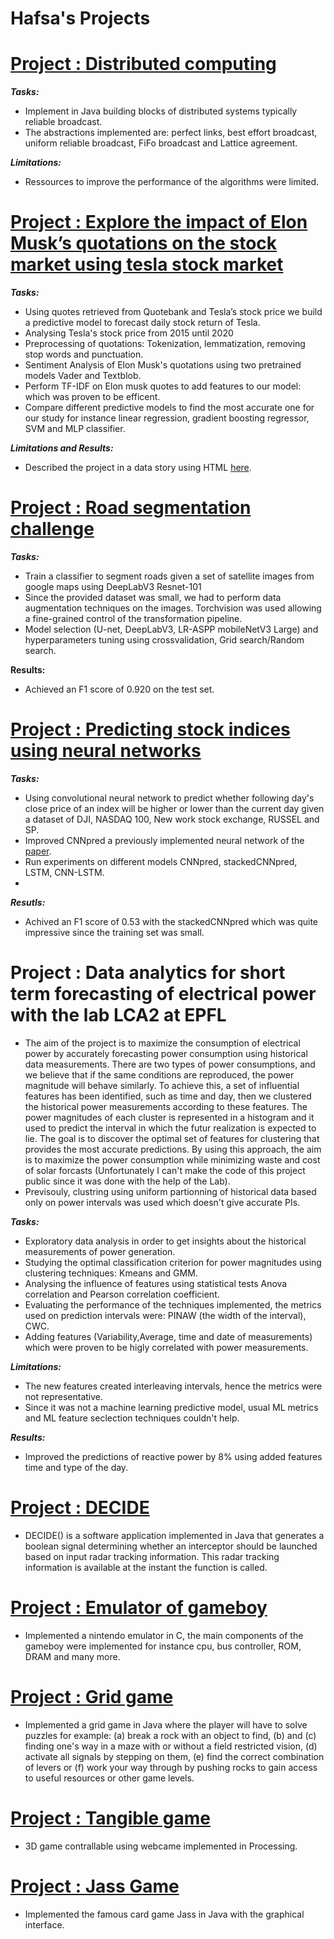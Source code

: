 # Hafsa's Projects

# [Project : Distributed computing](https://github.com/aoutir/Distributed-Algorithms) 

***Tasks:***
* Implement in Java building blocks of distributed systems typically reliable broadcast. 
* The abstractions implemented are: perfect links, best effort broadcast, uniform reliable broadcast, FiFo broadcast and Lattice agreement. 

***Limitations:***
* Ressources to improve the performance of the algorithms were limited.


# [Project  : Explore the impact of Elon Musk’s quotations on the stock market using tesla stock market](https://github.com/epfl-ada/ada-2021-project-noname)


***Tasks:***

* Using quotes retrieved from Quotebank and Tesla’s stock price we build a predictive model to forecast daily stock return of Tesla.
* Analysing Tesla's stock price from 2015 until 2020
* Preprocessing of quotations: Tokenization, lemmatization, removing stop words and punctuation. 
* Sentiment Analysis of Elon Musk's quotations using two pretrained models Vader and Textblob. 
* Perform TF-IDF on Elon musk quotes to add features to our model: which was proven to be efficent. 
* Compare different predictive models to find the most accurate one for our study for instance linear regression, gradient boosting regressor, SVM and MLP classifier.

***Limitations and Results:***
* Described the project in a data story using HTML [here](https://aoutir.github.io/).

# [Project : Road segmentation challenge](https://github.com/aoutir/Project_Machine_Learning)

***Tasks:***
* Train a classifier to segment roads given a set of satellite images from google maps using DeepLabV3 Resnet-101 
* Since the provided dataset was small, we had to perform data augmentation techniques on the images. Torchvision was used allowing a fine-grained control of the transformation pipeline. 
* Model selection (U-net, DeepLabV3, LR-ASPP mobileNetV3 Large) and hyperparameters tuning using crossvalidation, Grid search/Random search. 

**Results:**
* Achieved an F1 score of 0.920 on the test set.



# [Project : Predicting stock indices using neural networks](https://github.com/aoutir/Project_Deep_learning)

***Tasks:***
* Using convolutional neural network to predict whether following day's close price of an index will be higher or lower than the current day given a dataset of DJI, NASDAQ 100, New work stock exchange, RUSSEL and SP. 
* Improved CNNpred a previously implemented neural network of the [paper](https://www.sciencedirect.com/science/article/abs/pii/S0957417419301915). 
* Run experiments on different models CNNpred, stackedCNNpred, LSTM, CNN-LSTM. 
* 
***Resutls:***
* Achived an F1 score of 0.53 with the stackedCNNpred which was quite impressive since the training set was small.


# Project : Data analytics for short term forecasting of electrical power with the lab LCA2 at EPFL 
* The aim of the project is to maximize the consumption of electrical power by accurately forecasting power consumption using historical data measurements. There are two types of power consumptions, and we believe that if the same conditions are reproduced, the power magnitude will behave similarly. To achieve this, a set of influential features has been identified, such as time and day, then we clustered the historical power measurements according to these features. The power magnitudes of each cluster is represented in a histogram and it used to predict the interval in which the futur realization is expected to lie. The goal is to discover the optimal set of features for clustering that provides the most accurate predictions. By using this approach, the aim is to maximize the power consumption while minimizing waste and cost of solar forcasts (Unfortunately I can't make the code of this project public since it was done with the help of the Lab).
* Previsouly, clustring using uniform partionning of historical data based only on power intervals was used which doesn't give accurate PIs.


***Tasks:***
* Exploratory data analysis in order to get insights about the historical measurements of power generation.
* Studying the optimal classification criterion for power magnitudes using clustering techniques: Kmeans and GMM.
* Analysing the influence of features using statistical tests Anova correlation and Pearson correlation coefficient. 
* Evaluating the performance of the techniques implemented, the metrics used on prediction intervals were: PINAW (the width of the interval), CWC.
* Adding features (Variability,Average, time and date of measurements) which were proven to be higly correlated with power measurements.

***Limitations:***
* The new features created interleaving intervals, hence the metrics were not representative.
* Since it was not a machine learning predictive model, usual ML metrics and ML feature seclection techniques couldn't help.


***Results:***
* Improved the predictions of reactive power by 8% using added features time and type of the day.





# [Project : DECIDE ](https://github.com/aoutir/DECIDE)

* DECIDE() is a software application implemented in Java that generates a boolean signal determining whether an interceptor should be launched based on input radar tracking information. This radar tracking information is available at the instant the function is called.

# [Project : Emulator of gameboy](https://github.com/aoutir/Emulator_gameboy)

* Implemented a nintendo emulator in C, the main components of the gameboy were implemented for instance cpu, bus controller, ROM, DRAM and many more.

# [Project : Grid game](https://github.com/aoutir/game_java)

* Implemented a grid game in Java where the player will have to solve puzzles for example: (a) break a rock with
an object to find, (b) and (c) finding one's way in a maze with or without a field
restricted vision, (d) activate all signals by stepping on them, (e) find the correct
combination of levers or (f) work your way through by pushing rocks to gain access to
useful resources or other game levels.

# [Project : Tangible game](https://github.com/aoutir/Project_computer_vision) 

* 3D game contrallable using webcame implemented in Processing. 

# [Project : Jass Game](https://github.com/aoutir/game_java)

* Implemented the famous card game Jass in Java with the graphical interface.

